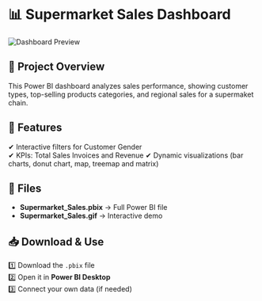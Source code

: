 # 📊 Supermarket Sales Dashboard

![Dashboard Preview](Supermarket_Sales_Preview.png)

## 📝 Project Overview
This Power BI dashboard analyzes sales performance, showing customer types, top-selling products categories, and regional sales for a supermaket chain.

## 📌 Features
✔ Interactive filters for Customer Gender  
✔ KPIs: Total Sales Invoices and Revenue 
✔ Dynamic visualizations (bar charts, donut chart, map, treemap and matrix)

## 📂 Files
- **Supermarket_Sales.pbix** → Full Power BI file  
- **Supermarket_Sales.gif** → Interactive demo  

## 📥 Download & Use
1️⃣ Download the `.pbix` file  
2️⃣ Open it in **Power BI Desktop**  
3️⃣ Connect your own data (if needed)
